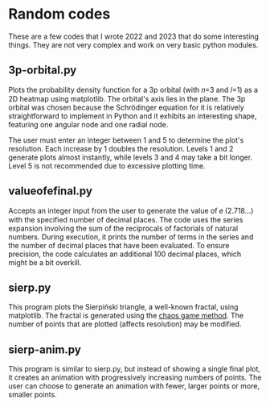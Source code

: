 # Random codes

These are a few codes that I wrote 2022 and 2023 that do some interesting things. They are not very complex and work on very basic python modules. 

## 3p-orbital.py

Plots the probability density function for a 3p orbital (with 
𝑛=3 and 𝑙=1) as a 2D heatmap using matplotlib. The orbital's axis lies in the plane. The 3p orbital was chosen because the Schrödinger equation for it is relatively straightforward to implement in Python and it exhibits an interesting shape, featuring one angular node and one radial node.

The user must enter an integer between 1 and 5 to determine the plot's resolution. Each increase by 1 doubles the resolution. Levels 1 and 2 generate plots almost instantly, while levels 3 and 4 may take a bit longer. Level 5 is not recommended due to excessive plotting time.

## valueofefinal.py


Accepts an integer input from the user to generate the value of 
𝑒 (2.718...) with the specified number of decimal places. The code uses the series expansion involving the sum of the reciprocals of factorials of natural numbers. During execution, it prints the number of terms in the series and the number of decimal places that have been evaluated. To ensure precision, the code calculates an additional 100 decimal places, which might be a bit overkill.

## sierp.py

This program plots the Sierpiński triangle, a well-known fractal, using matplotlib. The fractal is generated using the [chaos game method](https://en.wikipedia.org/wiki/Sierpi%C5%84ski_triangle#Chaos_game). The number of points that are plotted (affects resolution) may be modified.

## sierp-anim.py

This program is similar to sierp.py, but instead of showing a single final plot, it creates an animation with progressively increasing numbers of points. The user can choose to generate an animation with fewer, larger points or more, smaller points.
